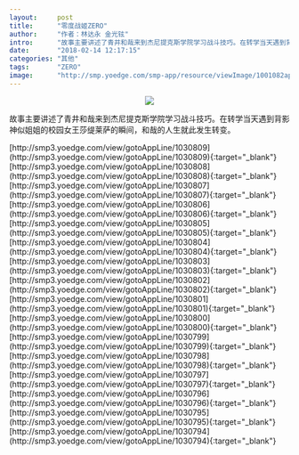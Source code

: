 ```yaml
---
layout:     post
title:      "零度战姬ZERO"
author:     "作者：林达永 金光铉"
intro:      "故事主要讲述了青井和哉来到杰尼提克斯学院学习战斗技巧。在转学当天遇到背影神似姐姐的校园女王莎缇莱萨的瞬间，和哉的人生就此发生转变。"
date:       "2018-02-14 12:17:15"
categories: "其他"
tags:       "ZERO"
image:      "http://smp.yoedge.com/smp-app/resource/viewImage/1001082appline.png"
---
```

<div style="text-align: center">
<p><img src="http://smp.yoedge.com/smp-app/resource/viewImage/1001082appline.png"/></p>
</div>
<p class="post-meta">
<span>故事主要讲述了青井和哉来到杰尼提克斯学院学习战斗技巧。在转学当天遇到背影神似姐姐的校园女王莎缇莱萨的瞬间，和哉的人生就此发生转变。</span>
</p>
[http://smp3.yoedge.com/view/gotoAppLine/1030809](http://smp3.yoedge.com/view/gotoAppLine/1030809){:target="_blank"}
[http://smp3.yoedge.com/view/gotoAppLine/1030808](http://smp3.yoedge.com/view/gotoAppLine/1030808){:target="_blank"}
[http://smp3.yoedge.com/view/gotoAppLine/1030807](http://smp3.yoedge.com/view/gotoAppLine/1030807){:target="_blank"}
[http://smp3.yoedge.com/view/gotoAppLine/1030806](http://smp3.yoedge.com/view/gotoAppLine/1030806){:target="_blank"}
[http://smp3.yoedge.com/view/gotoAppLine/1030805](http://smp3.yoedge.com/view/gotoAppLine/1030805){:target="_blank"}
[http://smp3.yoedge.com/view/gotoAppLine/1030804](http://smp3.yoedge.com/view/gotoAppLine/1030804){:target="_blank"}
[http://smp3.yoedge.com/view/gotoAppLine/1030803](http://smp3.yoedge.com/view/gotoAppLine/1030803){:target="_blank"}
[http://smp3.yoedge.com/view/gotoAppLine/1030802](http://smp3.yoedge.com/view/gotoAppLine/1030802){:target="_blank"}
[http://smp3.yoedge.com/view/gotoAppLine/1030801](http://smp3.yoedge.com/view/gotoAppLine/1030801){:target="_blank"}
[http://smp3.yoedge.com/view/gotoAppLine/1030800](http://smp3.yoedge.com/view/gotoAppLine/1030800){:target="_blank"}
[http://smp3.yoedge.com/view/gotoAppLine/1030799](http://smp3.yoedge.com/view/gotoAppLine/1030799){:target="_blank"}
[http://smp3.yoedge.com/view/gotoAppLine/1030798](http://smp3.yoedge.com/view/gotoAppLine/1030798){:target="_blank"}
[http://smp3.yoedge.com/view/gotoAppLine/1030797](http://smp3.yoedge.com/view/gotoAppLine/1030797){:target="_blank"}
[http://smp3.yoedge.com/view/gotoAppLine/1030796](http://smp3.yoedge.com/view/gotoAppLine/1030796){:target="_blank"}
[http://smp3.yoedge.com/view/gotoAppLine/1030795](http://smp3.yoedge.com/view/gotoAppLine/1030795){:target="_blank"}
[http://smp3.yoedge.com/view/gotoAppLine/1030794](http://smp3.yoedge.com/view/gotoAppLine/1030794){:target="_blank"}


